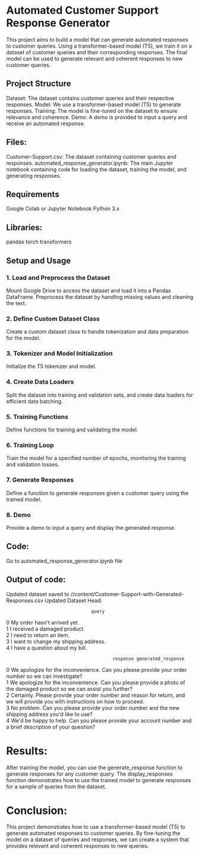 # Automated Customer Support Response Generator
This project aims to build a model that can generate automated responses to customer queries. 
Using a transformer-based model (T5), we train it on a dataset of customer queries and their corresponding responses. 
The final model can be used to generate relevant and coherent responses to new customer queries.

## Project Structure
 Dataset: The dataset contains customer queries and their respective responses.
 Model: We use a transformer-based model (T5) to generate responses.
 Training: The model is fine-tuned on the dataset to ensure relevance and coherence.
 Demo: A demo is provided to input a query and receive an automated response.
## Files:
 Customer-Support.csv: The dataset containing customer queries and responses.
 automated_response_generator.ipynb: The main Jupyter notebook containing code for loading the dataset, training the model, and generating responses.
## Requirements
Google Colab or Jupyter Notebook
Python 3.x
## Libraries:
pandas
torch
transformers
## Setup and Usage
### 1. Load and Preprocess the Dataset
Mount Google Drive to access the dataset and load it into a Pandas DataFrame. Preprocess the dataset by handling missing values and cleaning the text.

### 2. Define Custom Dataset Class
Create a custom dataset class to handle tokenization and data preparation for the model.

### 3. Tokenizer and Model Initialization
Initialize the T5 tokenizer and model.

### 4. Create Data Loaders
Split the dataset into training and validation sets, and create data loaders for efficient data batching.

### 5. Training Functions
Define functions for training and validating the model.

### 6. Training Loop
Train the model for a specified number of epochs, monitoring the training and validation losses.

### 7. Generate Responses
Define a function to generate responses given a customer query using the trained model.

### 8. Demo
Provide a demo to input a query and display the generated response.

## Code: 
Go to automated_response_generator.ipynb file

## Output of code:
Updated dataset saved to //content/Customer-Support-with-Generated-Responses.csv
Updated Dataset Head:
                                   
                                    query  
0           My order hasn't arrived yet.   
1          I received a damaged product.   
2              I need to return an item.   
3  I want to change my shipping address.   
4       I have a question about my bill.   

                                            response generated_response  
0  We apologize for the inconvenience. Can you please provide your order number so we can investigate?                     
1  We apologize for the inconvenience. Can you please provide a photo of the damaged product so we can assist you further?                    
2  Certainly. Please provide your order number and reason for return, and we will provide you with instructions on how to proceed.                     
3  No problem. Can you please provide your order number and the new shipping address you'd like to use?                     
4  We'd be happy to help. Can you please provide your account number and a brief description of your question? 

# Results:
After training the model, you can use the generate_response function to generate responses for any customer query.
The display_responses function demonstrates how to use the trained model to generate responses for a sample of queries from the dataset.

# Conclusion:
This project demonstrates how to use a transformer-based model (T5) to generate automated responses to customer queries. 
By fine-tuning the model on a dataset of queries and responses, we can create a system that provides relevant and coherent responses to new queries.
